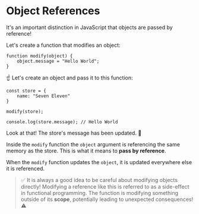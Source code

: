 #   Object References

It's an important distinction in JavaScript that objects are passed by reference!

Let's create a function that modifies an object:

```
function modify(object) {
    object.message = "Hello World";
}
```

☝️ Let's create an object and pass it to this function:

```
const store = {
    name: "Seven Eleven" 
}

modify(store);

console.log(store.message); // Hello World
```

Look at that! The store's message has been updated. 🧐

Inside the `modify` function the `object` argument is referencing the same memory as the store. This is what it means to **pass by reference**.

When the `modify` function updates the `object`, it is updated everywhere else it is referenced.

>  ✅ It is always a good idea to be careful about modifying objects directly! Modifying a reference like this is referred to as a side-effect in functional programming. The function is modifying something outside of its **scope**, potentially leading to unexpected consequences! ⚠️